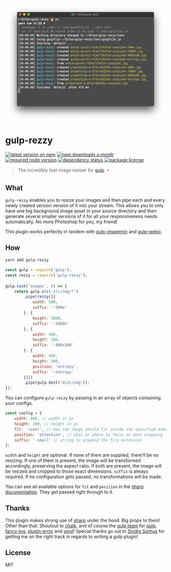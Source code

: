 <p align="center">
    <img src="rezzy.png" width="762">
</p>

# gulp-rezzy

[![latest version on npm](https://img.shields.io/npm/v/gulp-rezzy)](https://www.npmjs.com/package/gulp-rezzy) [![npm downloads a month](https://img.shields.io/npm/dm/gulp-rezzy)](https://www.npmjs.com/package/gulp-rezzy) [![required node version](https://img.shields.io/node/v/gulp-rezzy)](https://github.com/nodejs/Release) [![dependency status](https://img.shields.io/david/rbnlffl/gulp-rezzy)](https://david-dm.org/robinloeffel/gulp-rezzy) [![package license](https://img.shields.io/npm/l/gulp-rezzy)](license)

> The incredibly fast image resizer for [gulp](https://github.com/gulpjs/gulp). ⚡️

## What

`gulp-rezzy` enables you to resize your images and then pipe each and every newly created version version of it into your stream. This allows you to only have one big background image asset in your source directory and then generate several smaller versions of it for all your responsiveness needs automatically. No more Photoshop for you, my friend!

This plugin works perfectly in tandem with [gulp-imagemin](https://github.com/sindresorhus/gulp-imagemin) and [gulp-webp](https://github.com/sindresorhus/gulp-webp).

## How

```sh
yarn add gulp-rezzy
```

```js
const gulp = require('gulp');
const rezzy = require('gulp-rezzy');

gulp.task('images', () => {
    return gulp.src('src/img/*')
        .pipe(rezzy([{
            width: 500,
            suffix: '-500w'
        }, {
            height: 1000,
            suffix: '-1000h'
        }, {
            width: 400,
            height: 300,
            suffix: '-400x300'
        }, {
            width: 400,
            height: 300,
            position: 'entropy',
            suffix: '-entropy'
        }]))
        .pipe(gulp.dest('dist/img'));
});
```

You can configure `gulp-rezzy` by passing in an array of objects containing your configs.

```js
const config = {
    width: 400, // width in px
    height: 200, // height in px
    fit: 'cover', // how the image should fit inside the specified dimensions
    position: 'attention', // what or where to focus on when cropping is necessary
    suffix: '-small' // string to prepend the file extension
};
```

`width` and `height` are optional. If none of them are supplied, there'll be no resizing. If one of them is present, the image will be transformed accordingly, preserving the aspect ratio. If both are present, the image will be resized and cropped to those exact dimensions. `suffix` is always required. If no configuration gets passed, no transformations will be made.

You can see all available options for `fit` and `position` in the [sharp documentation](https://sharp.pixelplumbing.com/api-resize#resize). They get passed right through to it.

## Thanks

This plugin makes strong use of [sharp](https://github.com/lovell/sharp) under the hood. Big props to them! Other than that: Shoutout to [chalk](https://github.com/chalk/chalk), and of course the [gulp team](https://github.com/gulpjs) for [gulp](https://github.com/gulpjs/gulp), [fancy-log](https://github.com/gulpjs/fancy-log), [plugin-error](https://github.com/gulpjs/plugin-error) and [vinyl](https://github.com/gulpjs/vinyl)! Special thanks go out to [Sindre Sorhus](https://github.com/sindresorhus) for getting me on the right track in regards to writing a gulp plugin!

## License

MIT
